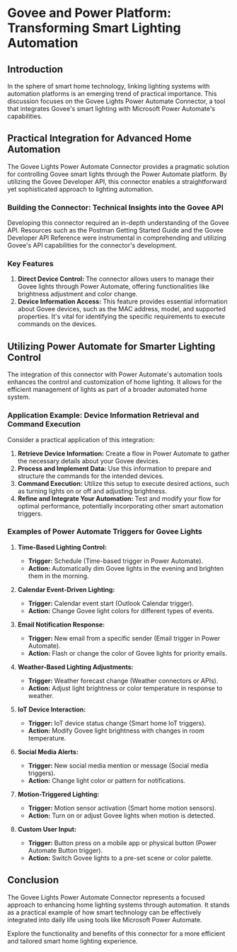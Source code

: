 # Govee and Power Platform: Transforming Smart Lighting Automation

## Introduction
In the sphere of smart home technology, linking lighting systems with automation platforms is an emerging trend of practical importance. This discussion focuses on the Govee Lights Power Automate Connector, a tool that integrates Govee's smart lighting with Microsoft Power Automate's capabilities.

## Practical Integration for Advanced Home Automation
The Govee Lights Power Automate Connector provides a pragmatic solution for controlling Govee smart lights through the Power Automate platform. By utilizing the Govee Developer API, this connector enables a straightforward yet sophisticated approach to lighting automation.

### Building the Connector: Technical Insights into the Govee API
Developing this connector required an in-depth understanding of the Govee API. Resources such as the Postman Getting Started Guide and the Govee Developer API Reference were instrumental in comprehending and utilizing Govee's API capabilities for the connector's development.

### Key Features

1. **Direct Device Control:** The connector allows users to manage their Govee lights through Power Automate, offering functionalities like brightness adjustment and color change.
2. **Device Information Access:** This feature provides essential information about Govee devices, such as the MAC address, model, and supported properties. It's vital for identifying the specific requirements to execute commands on the devices.

## Utilizing Power Automate for Smarter Lighting Control
The integration of this connector with Power Automate's automation tools enhances the control and customization of home lighting. It allows for the efficient management of lights as part of a broader automated home system.

### Application Example: Device Information Retrieval and Command Execution
Consider a practical application of this integration:

1. **Retrieve Device Information:** Create a flow in Power Automate to gather the necessary details about your Govee devices.
2. **Process and Implement Data:** Use this information to prepare and structure the commands for the intended devices.
3. **Command Execution:** Utilize this setup to execute desired actions, such as turning lights on or off and adjusting brightness.
4. **Refine and Integrate Your Automation:** Test and modify your flow for optimal performance, potentially incorporating other smart automation triggers.

### Examples of Power Automate Triggers for Govee Lights

1. **Time-Based Lighting Control:**
   - **Trigger:** Schedule (Time-based trigger in Power Automate).
   - **Action:** Automatically dim Govee lights in the evening and brighten them in the morning.

2. **Calendar Event-Driven Lighting:**
   - **Trigger:** Calendar event start (Outlook Calendar trigger).
   - **Action:** Change Govee light colors for different types of events.

3. **Email Notification Response:**
   - **Trigger:** New email from a specific sender (Email trigger in Power Automate).
   - **Action:** Flash or change the color of Govee lights for priority emails.

4. **Weather-Based Lighting Adjustments:**
   - **Trigger:** Weather forecast change (Weather connectors or APIs).
   - **Action:** Adjust light brightness or color temperature in response to weather.

5. **IoT Device Interaction:**
   - **Trigger:** IoT device status change (Smart home IoT triggers).
   - **Action:** Modify Govee light brightness with changes in room temperature.

6. **Social Media Alerts:**
   - **Trigger:** New social media mention or message (Social media triggers).
   - **Action:** Change light color or pattern for notifications.

7. **Motion-Triggered Lighting:**
   - **Trigger:** Motion sensor activation (Smart home motion sensors).
   - **Action:** Turn on or adjust Govee lights when motion is detected.

8. **Custom User Input:**
   - **Trigger:** Button press on a mobile app or physical button (Power Automate Button trigger).
   - **Action:** Switch Govee lights to a pre-set scene or color palette.

## Conclusion
The Govee Lights Power Automate Connector represents a focused approach to enhancing home lighting systems through automation. It stands as a practical example of how smart technology can be effectively integrated into daily life using tools like Microsoft Power Automate.

Explore the functionality and benefits of this connector for a more efficient and tailored smart home lighting experience.
